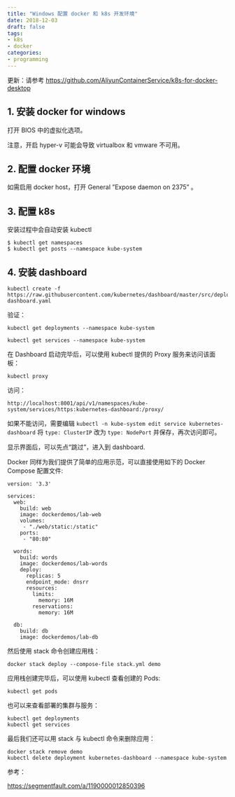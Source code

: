 ```yaml
---
title: "Windows 配置 docker 和 k8s 开发环境"
date: 2018-12-03
draft: false
tags:
- k8s
- docker
categories:
- programming
---
```










更新：请参考 <https://github.com/AliyunContainerService/k8s-for-docker-desktop> 



## 1. 安装 docker for windows



打开 BIOS 中的虚拟化选项。



注意，开启 hyper-v 可能会导致 virtualbox 和 vmware 不可用。



## 2. 配置 docker 环境

如需启用 docker host，打开 General  ”Expose daemon on 2375” 。



## 3. 配置 k8s

安装过程中会自动安装 kubectl

```shell
$ kubectl get namespaces
$ kubectl get posts --namespace kube-system
```



## 4. 安装 dashboard



```shell
kubectl create -f https://raw.githubusercontent.com/kubernetes/dashboard/master/src/deploy/recommended/kubernetes-dashboard.yaml
```



验证：



```shell
kubectl get deployments --namespace kube-system
```



```shell
kubectl get services --namespace kube-system
```



在 Dashboard 启动完毕后，可以使用 kubectl 提供的 Proxy 服务来访问该面板：



```shell
kubectl proxy
```

访问：

`http://localhost:8001/api/v1/namespaces/kube-system/services/https:kubernetes-dashboard:/proxy/`



如果不能访问，需要编辑 `kubectl -n kube-system edit service kubernetes-dashboard` 将 `type: ClusterIP`  改为 `type: NodePort` 并保存，再次访问即可。



显示界面后，可以先点“跳过”，进入到 dashboard.





Docker 同样为我们提供了简单的应用示范，可以直接使用如下的 Docker Compose 配置文件:



```
version: '3.3'

services:
  web:
    build: web
    image: dockerdemos/lab-web
    volumes:
     - "./web/static:/static"
    ports:
     - "80:80"

  words:
    build: words
    image: dockerdemos/lab-words
    deploy:
      replicas: 5
      endpoint_mode: dnsrr
      resources:
        limits:
          memory: 16M
        reservations:
          memory: 16M

  db:
    build: db
    image: dockerdemos/lab-db
```



然后使用 stack 命令创建应用栈：



```
docker stack deploy --compose-file stack.yml demo
```





应用栈创建完毕后，可以使用 kubectl 查看创建的 Pods:

```
kubectl get pods
```



也可以来查看部署的集群与服务：



```
kubectl get deployments
kubectl get services
```



最后我们还可以用 stack 与 kubectl 命令来删除应用：



```
docker stack remove demo
kubectl delete deployment kubernetes-dashboard --namespace kube-system
```





参考：

https://segmentfault.com/a/1190000012850396